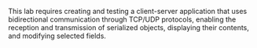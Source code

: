 This lab requires creating and testing a client-server application that uses bidirectional communication through TCP/UDP protocols, 
enabling the reception and transmission of serialized objects, displaying their contents, and modifying selected fields.
